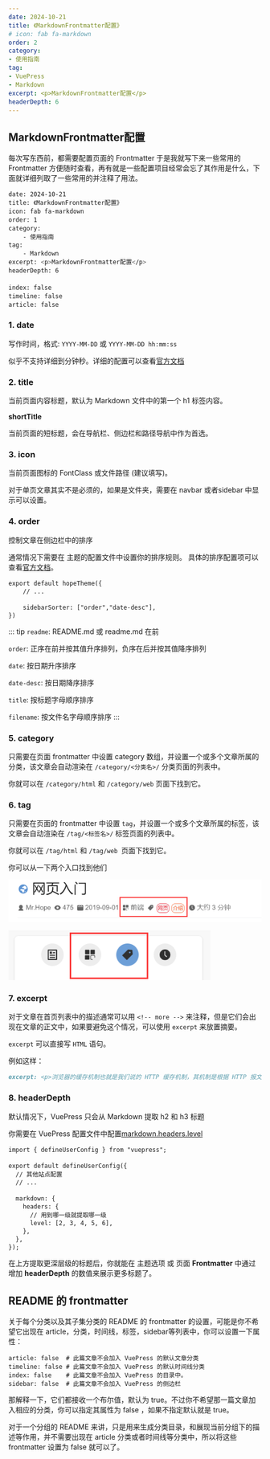 ```yaml
---
date: 2024-10-21
title: 《MarkdownFrontmatter配置》
# icon: fab fa-markdown
order: 2
category:
- 使用指南
tag:
- VuePress
- Markdown
excerpt: <p>MarkdownFrontmatter配置</p>
headerDepth: 6
---
```


## MarkdownFrontmatter配置
每次写东西前，都需要配置页面的 Frontmatter 于是我就写下来一些常用的 Frontmatter 方便随时查看，再有就是一些配置项目经常会忘了其作用是什么，下面就详细列取了一些常用的并注释了用法。
```bash
date: 2024-10-21
title: 《MarkdownFrontmatter配置》
icon: fab fa-markdown
order: 1
category:
    - 使用指南
tag:
    - Markdown
excerpt: <p>MarkdownFrontmatter配置</p>
headerDepth: 6

index: false
timeline: false
article: false
```

### 1. date
写作时间，格式: `YYYY-MM-DD` 或 `YYYY-MM-DD hh:mm:ss`

似乎不支持详细到分钟秒。详细的配置可以查看[官方文档](https://theme-hope.vuejs.press/zh/guide/feature/page-info.html#%E5%86%99%E4%BD%9C%E6%97%A5%E6%9C%9F)

### 2. title
当前页面内容标题，默认为 Markdown 文件中的第一个 h1 标签内容。

**shortTitle**

当前页面的短标题，会在导航栏、侧边栏和路径导航中作为首选。

### 3. icon
当前页面图标的 FontClass 或文件路径 (建议填写)。

对于单页文章其实不是必须的，如果是文件夹，需要在 navbar 或者sidebar 中显示可以设置。

### 4. order
控制文章在侧边栏中的排序

通常情况下需要在 主题的配置文件中设置你的排序规则。
具体的排序配置项可以查看[官方文档](https://theme-hope.vuejs.press/zh/guide/layout/sidebar.html#%E8%BF%9B%E9%98%B6%E6%8E%A7%E5%88%B6)。
```ts{4}
export default hopeTheme({
    // ...

    sidebarSorter: ["order","date-desc"],
})
```
::: tip
`readme`: README.md 或 readme.md 在前

`order`: 正序在前并按其值升序排列，负序在后并按其值降序排列

`date`: 按日期升序排序

`date-desc`: 按日期降序排序

`title`: 按标题字母顺序排序

`filename`: 按文件名字母顺序排序
:::

### 5. category
只需要在页面 frontmatter 中设置 category 数组，并设置一个或多个文章所属的分类，该文章会自动渲染在 `/category/<分类名>/` 分类页面的列表中。

你就可以在 `/category/html` 和 `/category/web` 页面下找到它。
### 6. tag
只需要在页面的 frontmatter 中设置 `tag`，并设置一个或多个文章所属的标签，该文章会自动渲染在 `/tag/<标签名>/` 标签页面的列表中。

你就可以在 `/tag/html` 和 `/tag/web `页面下找到它。

你可以从一下两个入口找到他们

![category/tag](./images/image.png)

![category/tag](./images/images1.png)

### 7. excerpt
对于文章在首页列表中的描述通常可以用 `<!-- more -->` 来注释，但是它们会出现在文章的正文中，如果要避免这个情况，可以使用 `excerpt` 来放置摘要。

`excerpt`  可以直接写 `HTML` 语句。

例如这样：
```md
excerpt: <p>浏览器的缓存机制也就是我们说的 HTTP 缓存机制，其机制是根据 HTTP 报文的缓存标识进行的。 </p><p>在前端开发中，我们追求性能和用户体验。对于一个网站，查看性能最简单的方式就是打开网站的速度。 </p>
```
### 8. headerDepth
默认情况下，VuePress 只会从 Markdown 提取 h2 和 h3 标题

你需要在 VuePress 配置文件中配置[markdown.headers.level](https://vuejs.press/zh/reference/config.html#markdown-frontmatter)
```ts{7-12} title=".vuepress/config.ts"
import { defineUserConfig } from "vuepress";

export default defineUserConfig({
  // 其他站点配置
  // ...

  markdown: {
    headers: {
      // 用到哪一级就提取哪一级
      level: [2, 3, 4, 5, 6],
    },
  },
});
```
在上方提取更深层级的标题后，你就能在 主题选项 或 页面 **Frontmatter** 中通过增加 **headerDepth** 的数值来展示更多标题了。

## README 的 frontmatter
关于每个分类以及其子集分类的 README 的 frontmatter 的设置，可能是你不希望它出现在 article，分类，时间线，标签，sidebar等列表中，你可以设置一下属性：
```shell
article: false  # 此篇文章不会加入 VuePress 的默认文章分类
timeline: false # 此篇文章不会加入 VuePress 的默认时间线分类
index: false    # 此篇文章不会加入 VuePress 的目录中。
sidebar: false  # 此篇文章不会加入 VuePress 的侧边栏
```

那解释一下，它们都接收一个布尔值，默认为 true。不过你不希望那一篇文章加入相应的分类，你可以指定其属性为 false ，如果不指定默认就是 true。

对于一个分组的 README 来讲，只是用来生成分类目录，和展现当前分组下的描述等作用，并不需要出现在 article 分类或者时间线等分类中，所以将这些 frontmatter 设置为 false 就可以了。
